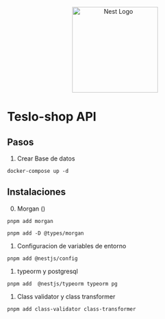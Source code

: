 <p align="center">
  <a href="http://nestjs.com/" target="blank"><img src="https://nestjs.com/img/logo-small.svg" width="200" alt="Nest Logo" /></a>
</p>

# Teslo-shop API

## Pasos
1. Crear Base de datos
~~~
docker-compose up -d
~~~


## Instalaciones
0. Morgan ()
~~~
pnpm add morgan
~~~
~~~
pnpm add -D @types/morgan
~~~
1. Configuracion de variables de entorno
~~~
pnpm add @nestjs/config
~~~
1. typeorm y postgresql
~~~
pnpm add  @nestjs/typeorm typeorm pg
~~~
1. Class validator y class transformer
~~~
pnpm add class-validator class-transformer
~~~
